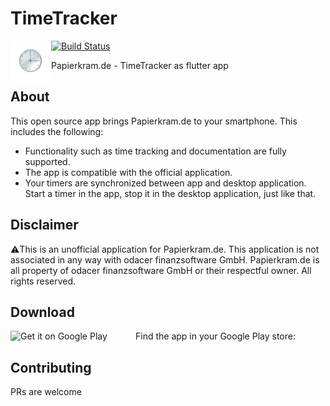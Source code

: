 # TimeTracker

<img src="assets/images/icon_android.png" width="65" align="left">

[![Build Status](https://travis-ci.com/SimonIT/timetracker.svg?branch=master)](https://travis-ci.com/SimonIT/timetracker)

Papierkram.de - TimeTracker as flutter app

## About

This open source app brings Papierkram.de to your smartphone. This includes the following:
* Functionality such as time tracking and documentation are fully supported.
* The app is compatible with the official application.
* Your timers are synchronized between app and desktop application. Start a timer in the app, stop it in the desktop application, just like that.

## Disclaimer

⚠️This is an unofficial application for Papierkram.de. This application is not associated in any way with odacer finanzsoftware GmbH. Papierkram.de is all property of odacer finanzsoftware GmbH or their respectful owner. All rights reserved.

## Download

Find the app in your Google Play store:
<a href='https://play.google.com/store/apps/details?id=com.papierkram.timetracker&pcampaignid=MKT-Other-global-all-co-prtnr-py-PartBadge-Mar2515-1'><img alt='Get it on Google Play' src='https://play.google.com/intl/en_us/badges/images/generic/en_badge_web_generic.png' width="200px" align="left"/></a>

## Contributing

PRs are welcome
